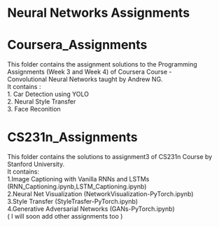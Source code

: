 # Neural Networks Assignments
  
# Coursera_Assignments
 This folder contains the assignment solutions to the Programming Assignments (Week 3 and Week 4) of Coursera Course -  
 Convolutional Neural Networks taught by Andrew NG.<br/>
 It contains :<br/>
    1. Car Detection using YOLO<br/>
    2. Neural Style Transfer<br/>
    3. Face Reconition<br/>
   
# CS231n_Assignments
  This folder contains the solutions to assignment3 of CS231n Course by Stanford University.<br/>
  It contains:<br/>
    1.Image Captioning with Vanilla RNNs and LSTMs (RNN_Captioning.ipynb,LSTM_Captioning.ipynb)<br/>
    2.Neural Net Visualization (NetworkVisualization-PyTorch.ipynb)<br/>
    3.Style Transfer (StyleTrasfer-PyTorch.ipynb)<br/>
    4.Generative Adversarial Networks (GANs-PyTorch.ipynb)<br/>
  ( I will soon add other assignments too )   
